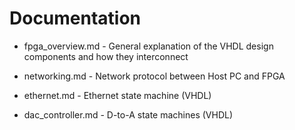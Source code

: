 # Documentation

* fpga_overview.md - General explanation of the VHDL design
  components and how they interconnect

* networking.md - Network protocol between Host PC and FPGA

* ethernet.md - Ethernet state machine (VHDL)

* dac_controller.md - D-to-A state machines (VHDL)
